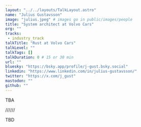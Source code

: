 ```yaml
---
layout: "../../layouts/TalkLayout.astro"
name: "Julius Gustavsson"
image: "julius.jpeg" # images go in public/images/people
title: "System architect at Volvo Cars"
org: ""
tracks: 
 - industry_track
talkTitle: "Rust at Volvo Cars"
talkLevel: ""
talkTags: []
talkDuration: 0 # 15 or 30 min
url: ""
bluesky: "https://bsky.app/profile/j-gust.bsky.social"
linkedin: "https://www.linkedin.com/in/julius-gustavsson/"
twitter: "https://x.com/j_gust"
mastodon: ""
github: ""
---
```


TBA

////// <!-- sepatator between abstract and bio -->

TBD


